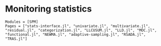 # Monitoring statistics

```@autodocs
Modules = [SPM]
Pages = ["stats-interface.jl", "univariate.jl", "multivariate.jl", "residual.jl", "categorization.jl", "LLCUSUM.jl", "LLD.jl", "MOC.jl", "functional.jl", "NEWMA.jl", "adaptive-sampling.jl", "RSADA.jl", "TRAS.jl"]
```
